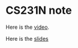 # CS231N note

Here is the [video](https://www.youtube.com/playlist?list=PLC1qU-LWwrF64f4QKQT-Vg5Wr4qEE1Zxk).

Here is the [slides](http://cs231n.stanford.edu/2017/syllabus)
